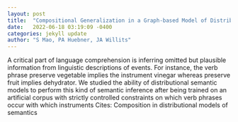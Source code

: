 ```yaml
---
layout: post
title:  "Compositional Generalization in a Graph-based Model of Distributional Semantics"
date:   2022-06-18 03:19:09 -0400
categories: jekyll update
author: "S Mao, PA Huebner, JA Willits"
---
```

A critical part of language comprehension is inferring omitted but plausible information from linguistic descriptions of events. For instance, the verb phrase  preserve vegetable implies the instrument vinegar whereas  preserve fruit implies dehydrator. We studied the ability of distributional semantic models to perform this kind of semantic inference after being trained on an artificial corpus with strictly controlled constraints on which verb phrases occur with which instruments  Cites: Composition in distributional models of semantics